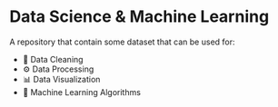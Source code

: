 # Data Science & Machine Learning
A repository that contain some dataset that can be used for:
- 🧼 Data Cleaning
- ⚙️ Data Processing
- 📊 Data Visualization
- 🤖 Machine Learning Algorithms
